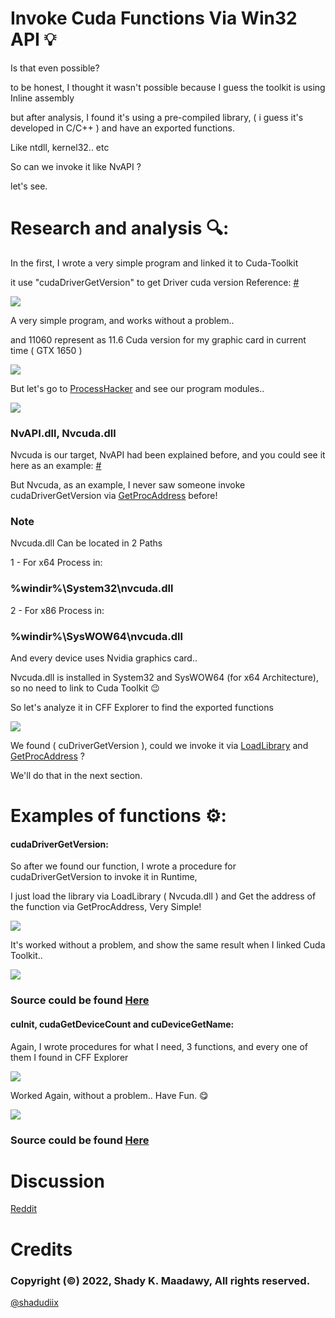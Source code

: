 # Invoke Cuda Functions Via Win32 API :bulb:

Is that even possible? 

to be honest, I thought it wasn't possible because I guess the toolkit is using Inline assembly

but after analysis, I found it's using a pre-compiled library, ( i guess it's developed in C/C++ ) and have an exported functions.

Like ntdll, kernel32.. etc

So can we invoke it like NvAPI ?

let's see.

Research and analysis :mag::
=======

In the first, I wrote a very simple program and linked it to Cuda-Toolkit

it use "cudaDriverGetVersion" to get Driver cuda version Reference: [#](https://docs.nvidia.com/cuda/cuda-runtime-api/group__CUDART____VERSION.html)

![](https://raw.githubusercontent.com/shadyelmaadawy/Invoke-Cuda-Functions-Via-Win32-API/main/Pictures/1.png)

A very simple program, and works without a problem..

and 11060 represent as 11.6 Cuda version for my graphic card in current time ( GTX 1650 )

![](https://raw.githubusercontent.com/shadyelmaadawy/Invoke-Cuda-Functions-Via-Win32-API/main/Pictures/2.png)

But let's go to [ProcessHacker](https://github.com/processhacker) and see our program modules..

![](https://raw.githubusercontent.com/shadyelmaadawy/Invoke-Cuda-Functions-Via-Win32-API/main/Pictures/3.png)

### NvAPI.dll, Nvcuda.dll

Nvcuda is our target, NvAPI had been explained before, and you could see it here as an example: [#](https://github.com/JeremyMain/NVAPIQuery-Windows-)

But Nvcuda, as an example, I never saw someone invoke cudaDriverGetVersion via [GetProcAddress](https://docs.microsoft.com/en-us/windows/win32/api/libloaderapi/nf-libloaderapi-getprocaddress) before!

### Note

Nvcuda.dll Can be located in 2 Paths

1 - For x64 Process in: 

### %windir%\System32\nvcuda.dll

2 - For x86 Process in:

### %windir%\SysWOW64\nvcuda.dll

And every device uses Nvidia graphics card..

Nvcuda.dll is installed in System32 and SysWOW64 (for x64 Architecture), so no need to link to Cuda Toolkit :wink:

So let's analyze it in CFF Explorer to find the exported functions 

![](https://raw.githubusercontent.com/shadyelmaadawy/Invoke-Cuda-Functions-Via-Win32-API/main/Pictures/4.png)

We found ( cuDriverGetVersion ), could we invoke it via [LoadLibrary](https://docs.microsoft.com/en-us/windows/win32/api/libloaderapi/nf-libloaderapi-loadlibrarya) and [GetProcAddress](https://docs.microsoft.com/en-us/windows/win32/api/libloaderapi/nf-libloaderapi-getprocaddress) ? 

We'll do that in the next section.

# Examples of functions :gear:: 

#### cudaDriverGetVersion: 

So after we found our function, I wrote a procedure for cudaDriverGetVersion to invoke it in Runtime, 

I just load the library via LoadLibrary ( Nvcuda.dll ) and Get the address of the function via GetProcAddress, Very Simple!

![](https://raw.githubusercontent.com/shadyelmaadawy/Invoke-Cuda-Functions-Via-Win32-API/main/Pictures/5.png)

It's worked without a problem, and show the same result when I linked Cuda Toolkit..

![](https://raw.githubusercontent.com/shadyelmaadawy/Invoke-Cuda-Functions-Via-Win32-API/main/Pictures/6.png)

### Source could be found [Here](https://github.com/shadyelmaadawy/Invoke-Cuda-Functions-Via-Win32-API/blob/main/cudaDriverGetVersion.cpp)

#### cuInit, cudaGetDeviceCount and cuDeviceGetName:

Again, I wrote procedures for what I need, 3 functions, and every one of them I found in CFF Explorer

![](https://raw.githubusercontent.com/shadyelmaadawy/Invoke-Cuda-Functions-Via-Win32-API/main/Pictures/7.png)

Worked Again, without a problem.. Have Fun. :yum:	

![](https://raw.githubusercontent.com/shadyelmaadawy/Invoke-Cuda-Functions-Via-Win32-API/main/Pictures/8.png)

### Source could be found [Here](https://github.com/shadyelmaadawy/Invoke-Cuda-Functions-Via-Win32-API/blob/main/GetDeviceName.cpp)

# Discussion

[Reddit](https://reddit.com/r/CUDA/s/WPSpX5QkUz)

# Credits
### Copyright (©) 2022, Shady K. Maadawy, All rights reserved.
  [@shadudiix](https://github.com/shadyelmaadawy)
